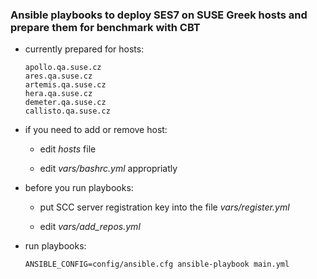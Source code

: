 ### Ansible playbooks to deploy SES7 on SUSE Greek hosts and prepare them for  benchmark with CBT

 - currently prepared for hosts:

   ```
   apollo.qa.suse.cz
   ares.qa.suse.cz
   artemis.qa.suse.cz
   hera.qa.suse.cz
   demeter.qa.suse.cz
   callisto.qa.suse.cz
   ```

- if you need to add or remove host:

  - edit _hosts_ file

  - edit *vars/bashrc.yml* appropriatly

- before you run playbooks:

  - put SCC server registration key into the file *vars/register.yml*

  - edit *vars/add_repos.yml*

- run playbooks:

  ```
  ANSIBLE_CONFIG=config/ansible.cfg ansible-playbook main.yml
  ```





